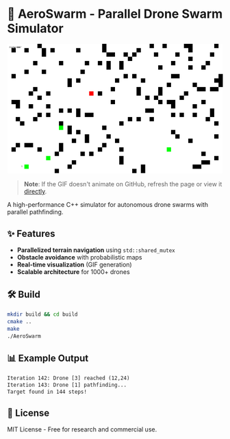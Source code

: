 # 🚀 AeroSwarm - Parallel Drone Swarm Simulator

![Demo GIF](docs/drone_sim.gif)  <!-- Your generated GIF here -->

> **Note**: If the GIF doesn't animate on GitHub, refresh the page or view it [directly](docs/simulation.gif).

A high-performance C++ simulator for autonomous drone swarms with parallel pathfinding.




## ✨ Features
- **Parallelized terrain navigation** using `std::shared_mutex`
- **Obstacle avoidance** with probabilistic maps
- **Real-time visualization** (GIF generation)
- **Scalable architecture** for 1000+ drones

## 🛠️ Build
```bash
mkdir build && cd build
cmake ..
make
./AeroSwarm 
``` 

## 📊 Example Output
```
Iteration 142: Drone [3] reached (12,24)
Iteration 143: Drone [1] pathfinding...
Target found in 144 steps!
```

## 📜 License

MIT License - Free for research and commercial use.
